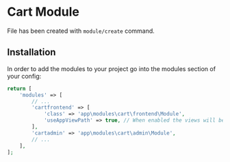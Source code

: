 # Cart Module

File has been created with `module/create` command. 

## Installation

In order to add the modules to your project go into the modules section of your config:

```php
return [
    'modules' => [
        // ...
        'cartfrontend' => [
            'class' => 'app\modules\cart\frontend\Module',
            'useAppViewPath' => true, // When enabled the views will be looked up in the @app/views folder, otherwise the views shipped with the module will be used.
        ],
        'cartadmin' => 'app\modules\cart\admin\Module',
        // ...
    ],
];
```
